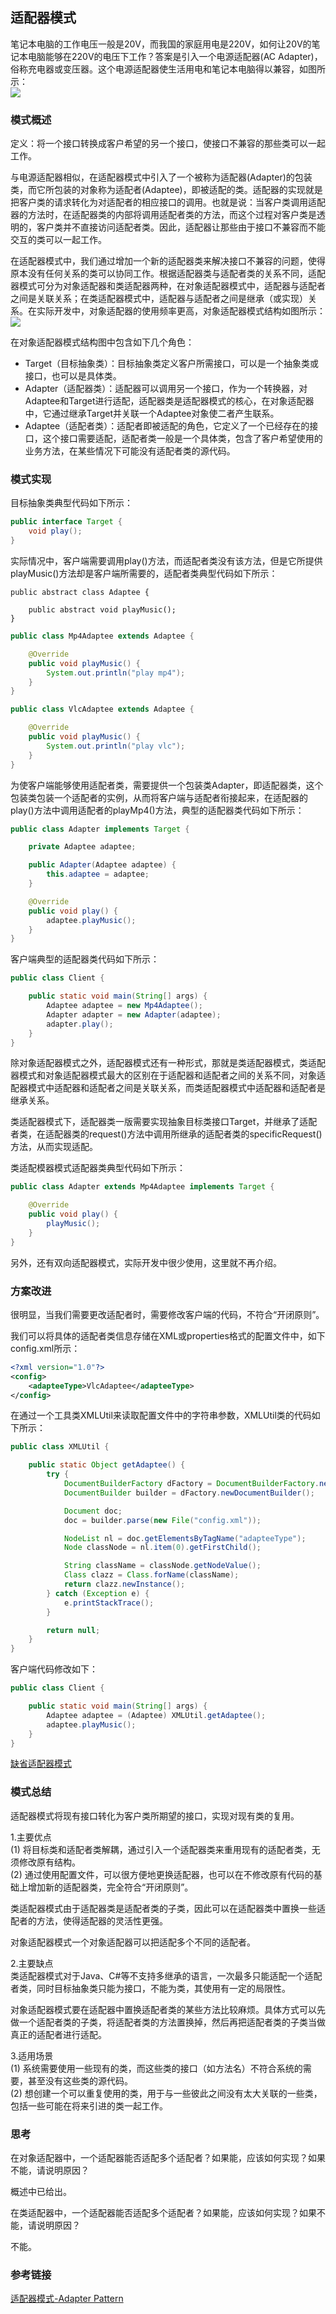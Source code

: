 ## 适配器模式

笔记本电脑的工作电压一般是20V，而我国的家庭用电是220V，如何让20V的笔记本电脑能够在220V的电压下工作？答案是引入一个电源适配器(AC Adapter)，俗称充电器或变压器。这个电源适配器使生活用电和笔记本电脑得以兼容，如图所示：<br/>
![](src/main/resources/image/电源适配器.png)

### 模式概述

定义：将一个接口转换成客户希望的另一个接口，使接口不兼容的那些类可以一起工作。

与电源适配器相似，在适配器模式中引入了一个被称为适配器(Adapter)的包装类，而它所包装的对象称为适配者(Adaptee)，即被适配的类。适配器的实现就是把客户类的请求转化为对适配者的相应接口的调用。也就是说：当客户类调用适配器的方法时，在适配器类的内部将调用适配者类的方法，而这个过程对客户类是透明的，客户类并不直接访问适配者类。因此，适配器让那些由于接口不兼容而不能交互的类可以一起工作。

在适配器模式中，我们通过增加一个新的适配器类来解决接口不兼容的问题，使得原本没有任何关系的类可以协同工作。根据适配器类与适配者类的关系不同，适配器模式可分为对象适配器和类适配器两种，在对象适配器模式中，适配器与适配者之间是关联关系；在类适配器模式中，适配器与适配者之间是继承（或实现）关系。在实际开发中，对象适配器的使用频率更高，对象适配器模式结构如图所示：<br/>
![](src/main/resources/image/适配器模式结构图.png)

在对象适配器模式结构图中包含如下几个角色：
* Target（目标抽象类）：目标抽象类定义客户所需接口，可以是一个抽象类或接口，也可以是具体类。
* Adapter（适配器类）：适配器可以调用另一个接口，作为一个转换器，对Adaptee和Target进行适配，适配器类是适配器模式的核心，在对象适配器中，它通过继承Target并关联一个Adaptee对象使二者产生联系。
* Adaptee（适配者类）：适配者即被适配的角色，它定义了一个已经存在的接口，这个接口需要适配，适配者类一般是一个具体类，包含了客户希望使用的业务方法，在某些情况下可能没有适配者类的源代码。

### 模式实现

目标抽象类典型代码如下所示：

```java
public interface Target {
    void play();
}
```

实际情况中，客户端需要调用play()方法，而适配者类没有该方法，但是它所提供playMusic()方法却是客户端所需要的，适配者类典型代码如下所示：

```
public abstract class Adaptee {

    public abstract void playMusic();
}
```

```java
public class Mp4Adaptee extends Adaptee {

    @Override
    public void playMusic() {
        System.out.println("play mp4");
    }
}
```

```java
public class VlcAdaptee extends Adaptee {

    @Override
    public void playMusic() {
        System.out.println("play vlc");
    }
}
```

为使客户端能够使用适配者类，需要提供一个包装类Adapter，即适配器类，这个包装类包装一个适配者的实例，从而将客户端与适配者衔接起来，在适配器的play()方法中调用适配者的playMp4()方法，典型的适配器类代码如下所示：

```java
public class Adapter implements Target {

    private Adaptee adaptee;

    public Adapter(Adaptee adaptee) {
        this.adaptee = adaptee;
    }

    @Override
    public void play() {
        adaptee.playMusic();
    }
}
```

客户端典型的适配器类代码如下所示：

```java
public class Client {

    public static void main(String[] args) {
        Adaptee adaptee = new Mp4Adaptee();
        Adapter adapter = new Adapter(adaptee);
        adapter.play();
    }
}
```

除对象适配器模式之外，适配器模式还有一种形式，那就是类适配器模式，类适配器模式和对象适配器模式最大的区别在于适配器和适配者之间的关系不同，对象适配器模式中适配器和适配者之间是关联关系，而类适配器模式中适配器和适配者是继承关系。

类适配器模式下，适配器类一版需要实现抽象目标类接口Target，并继承了适配者类，在适配器类的request()方法中调用所继承的适配者类的specificRequest()方法，从而实现适配。

类适配模器模式适配器类典型代码如下所示：

```java
public class Adapter extends Mp4Adaptee implements Target {

    @Override
    public void play() {
        playMusic();
    }
}
```

另外，还有双向适配器模式，实际开发中很少使用，这里就不再介绍。

### 方案改进

很明显，当我们需要更改适配者时，需要修改客户端的代码，不符合“开闭原则”。

我们可以将具体的适配者类信息存储在XML或properties格式的配置文件中，如下config.xml所示：

```xml
<?xml version="1.0"?>
<config>
    <adapteeType>VlcAdaptee</adapteeType>
</config>
```

在通过一个工具类XMLUtil来读取配置文件中的字符串参数，XMLUtil类的代码如下所示：

```java
public class XMLUtil {

    public static Object getAdaptee() {
        try {
            DocumentBuilderFactory dFactory = DocumentBuilderFactory.newInstance();
            DocumentBuilder builder = dFactory.newDocumentBuilder();

            Document doc;
            doc = builder.parse(new File("config.xml"));

            NodeList nl = doc.getElementsByTagName("adapteeType");
            Node classNode = nl.item(0).getFirstChild();

            String className = classNode.getNodeValue();
            Class clazz = Class.forName(className);
            return clazz.newInstance();
        } catch (Exception e) {
            e.printStackTrace();
        }

        return null;
    }
}
```

客户端代码修改如下：

```java
public class Client {

    public static void main(String[] args) {
        Adaptee adaptee = (Adaptee) XMLUtil.getAdaptee();
        adaptee.playMusic();
    }
}
```

[缺省适配器模式](https://gof.quanke.name/%E4%B8%8D%E5%85%BC%E5%AE%B9%E7%BB%93%E6%9E%84%E7%9A%84%E5%8D%8F%E8%B0%83%E2%80%94%E2%80%94%E9%80%82%E9%85%8D%E5%99%A8%E6%A8%A1%E5%BC%8F%EF%BC%88%E5%9B%9B%EF%BC%89.html)

### 模式总结

适配器模式将现有接口转化为客户类所期望的接口，实现对现有类的复用。

1.主要优点<br/>
(1) 将目标类和适配者类解耦，通过引入一个适配器类来重用现有的适配者类，无须修改原有结构。<br/>
(2) 通过使用配置文件，可以很方便地更换适配器，也可以在不修改原有代码的基础上增加新的适配器类，完全符合“开闭原则”。

类适配器模式由于适配器类是适配者类的子类，因此可以在适配器类中置换一些适配者的方法，使得适配器的灵活性更强。

对象适配器模式一个对象适配器可以把适配多个不同的适配者。

2.主要缺点<br/>
类适配器模式对于Java、C#等不支持多继承的语言，一次最多只能适配一个适配者类，同时目标抽象类只能为接口，不能为类，其使用有一定的局限性。

对象适配器模式要在适配器中置换适配者类的某些方法比较麻烦。具体方式可以先做一个适配者类的子类，将适配者类的方法置换掉，然后再把适配者类的子类当做真正的适配者进行适配。

3.适用场景<br/>
(1) 系统需要使用一些现有的类，而这些类的接口（如方法名）不符合系统的需要，甚至没有这些类的源代码。<br/>
(2) 想创建一个可以重复使用的类，用于与一些彼此之间没有太大关联的一些类，包括一些可能在将来引进的类一起工作。

### 思考

在对象适配器中，一个适配器能否适配多个适配者？如果能，应该如何实现？如果不能，请说明原因？

概述中已给出。

在类适配器中，一个适配器能否适配多个适配者？如果能，应该如何实现？如果不能，请说明原因？

不能。

### 参考链接
[适配器模式-Adapter Pattern](https://gof.quanke.name/%E9%80%82%E9%85%8D%E5%99%A8%E6%A8%A1%E5%BC%8F-Adapter%20Pattern.html)
